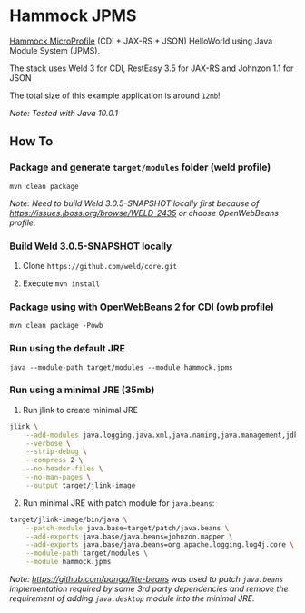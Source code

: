 # Hammock JPMS

[Hammock MicroProfile](https://github.com/hammock-project/hammock) (CDI + JAX-RS + JSON) HelloWorld using Java Module System (JPMS).

The stack uses Weld 3 for CDI, RestEasy 3.5 for JAX-RS and Johnzon 1.1 for JSON

The total size of this example application is around `12mb`!

_Note: Tested with Java 10.0.1_

## How To

### Package and generate `target/modules` folder (weld profile)

`mvn clean package`

_Note: Need to build Weld 3.0.5-SNAPSHOT locally first because of https://issues.jboss.org/browse/WELD-2435 or choose OpenWebBeans profile._

### Build Weld 3.0.5-SNAPSHOT locally

1. Clone `https://github.com/weld/core.git`

2. Execute `mvn install`

### Package using with OpenWebBeans 2 for CDI (owb profile)

`mvn clean package -Powb`

### Run using the default JRE

`java --module-path target/modules --module hammock.jpms`

### Run using a minimal JRE (35mb)

1. Run jlink to create minimal JRE

```bash
jlink \
	--add-modules java.logging,java.xml,java.naming,java.management,jdk.unsupported \
	--verbose \
	--strip-debug \
	--compress 2 \
	--no-header-files \
	--no-man-pages \
	--output target/jlink-image
```

2. Run minimal JRE with patch module for `java.beans`:

```bash
target/jlink-image/bin/java \
    --patch-module java.base=target/patch/java.beans \
    --add-exports java.base/java.beans=johnzon.mapper \
    --add-exports java.base/java.beans=org.apache.logging.log4j.core \
    --module-path target/modules \
    --module hammock.jpms
```

_Note: https://github.com/panga/lite-beans was used to patch `java.beans` implementation required by some 3rd party dependencies and remove the requirement of adding `java.desktop` module into the minimal JRE._